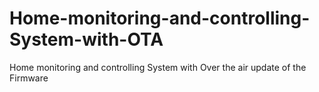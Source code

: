 # Home-monitoring-and-controlling-System-with-OTA
Home monitoring and controlling System with Over the air update of the Firmware
